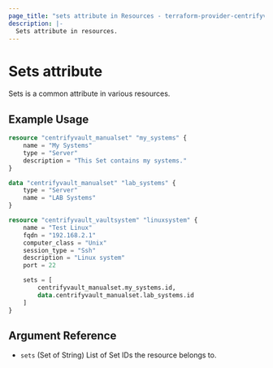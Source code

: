 ```yaml
---
page_title: "sets attribute in Resources - terraform-provider-centrifyvault"
description: |-
  Sets attribute in resources.
---
```


# Sets attribute

Sets is a common attribute in various resources.

## Example Usage

```terraform
resource "centrifyvault_manualset" "my_systems" {
    name = "My Systems"
    type = "Server"
    description = "This Set contains my systems."
}

data "centrifyvault_manualset" "lab_systems" {
    type = "Server"
    name = "LAB Systems"
}

resource "centrifyvault_vaultsystem" "linuxsystem" {
    name = "Test Linux"
    fqdn = "192.168.2.1"
    computer_class = "Unix"
    session_type = "Ssh"
    description = "Linux system"
    port = 22

    sets = [
        centrifyvault_manualset.my_systems.id,
        data.centrifyvault_manualset.lab_systems.id
    ]
}
```

## Argument Reference

- `sets` (Set of String) List of Set IDs the resource belongs to.
